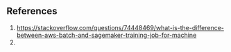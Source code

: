 ## References
1. https://stackoverflow.com/questions/74448469/what-is-the-difference-between-aws-batch-and-sagemaker-training-job-for-machine
2.
